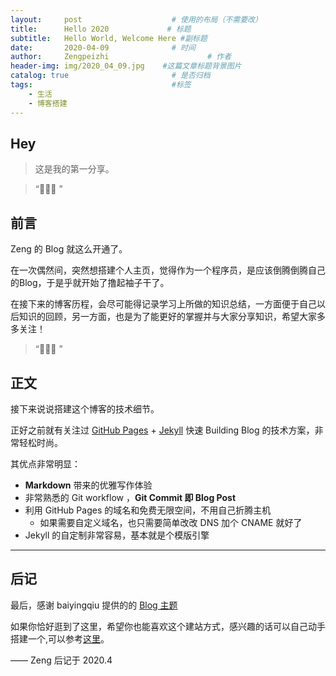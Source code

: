```yaml
---
layout:     post                    # 使用的布局（不需要改）
title:      Hello 2020             # 标题 
subtitle:   Hello World, Welcome Here #副标题
date:       2020-04-09              # 时间
author:     Zengpeizhi                      # 作者
header-img: img/2020_04_09.jpg    #这篇文章标题背景图片
catalog: true                       # 是否归档
tags:                               #标签
    - 生活
    - 博客搭建
---
```


## Hey
>这是我的第一分享。

> “🙉🙉🙉 ”


## 前言

Zeng 的 Blog 就这么开通了。

在一次偶然间，突然想搭建个人主页，觉得作为一个程序员，是应该倒腾倒腾自己的Blog，于是乎就开始了撸起袖子干了。

在接下来的博客历程，会尽可能得记录学习上所做的知识总结，一方面便于自己以后知识的回顾，另一方面，也是为了能更好的掌握并与大家分享知识，希望大家多多关注！

> “🙉🙉🙉 ”


## 正文

接下来说说搭建这个博客的技术细节。  

正好之前就有关注过 [GitHub Pages](https://pages.github.com/) + [Jekyll](http://jekyllrb.com/) 快速 Building Blog 的技术方案，非常轻松时尚。

其优点非常明显：

* **Markdown** 带来的优雅写作体验
* 非常熟悉的 Git workflow ，**Git Commit 即 Blog Post**
* 利用 GitHub Pages 的域名和免费无限空间，不用自己折腾主机
	* 如果需要自定义域名，也只需要简单改改 DNS 加个 CNAME 就好了 
* Jekyll 的自定制非常容易，基本就是个模版引擎



---


## 后记

最后，感谢 baiyingqiu 提供的的 [Blog 主题](https://github.com/baiyingqiu/baiyingqiu.github.io)

如果你恰好逛到了这里，希望你也能喜欢这个建站方式，感兴趣的话可以自己动手搭建一个,可以参考[这里](https://www.jianshu.com/p/e68fba58f75c)。

—— Zeng 后记于 2020.4
